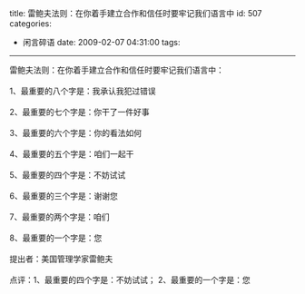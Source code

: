 title: 雷鲍夫法则：在你着手建立合作和信任时要牢记我们语言中
id: 507
categories:
  - 闲言碎语
date: 2009-02-07 04:31:00
tags:
---

雷鲍夫法则：在你着手建立合作和信任时要牢记我们语言中：
</br>
</br>1、最重要的八个字是：我承认我犯过错误
</br>
</br>2、最重要的七个字是：你干了一件好事
</br>
</br>3、最重要的六个字是：你的看法如何
</br>
</br>4、最重要的五个字是：咱们一起干
</br>
</br>5、最重要的四个字是：不妨试试
</br>
</br>6、最重要的三个字是：谢谢您
</br>
</br>7、最重要的两个字是：咱们
</br>
</br>8、最重要的一个字是：您
</br>
</br>提出者：美国管理学家雷鲍夫
</br>
</br>点评：1、最重要的四个字是：不妨试试； 2、最重要的一个字是：您